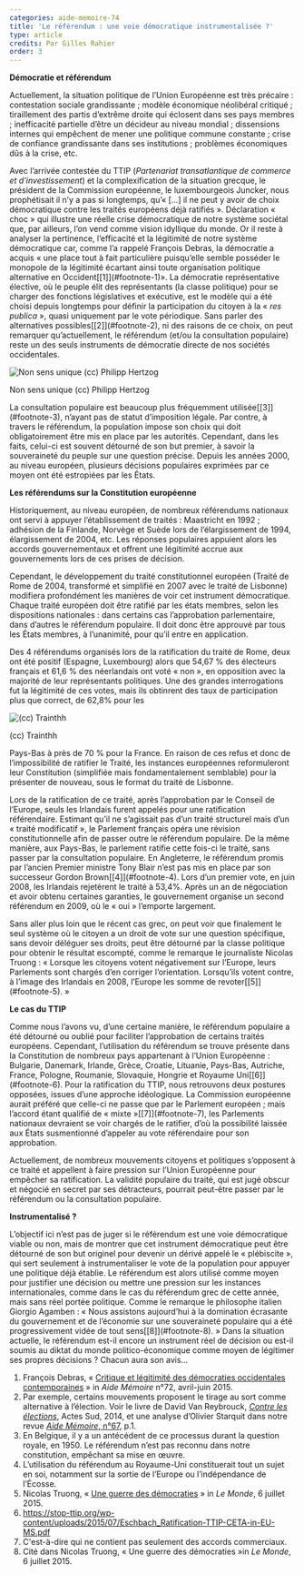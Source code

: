 ```yaml
---
categories: aide-memoire-74
title: 'Le référendum : une voie démocratique instrumentalisée ?'
type: article
credits: Par Gilles Rahier
order: 3
---
```

**Démocratie et référendum**

Actuellement, la situation politique de l’Union Européenne est très précaire : contestation sociale grandissante ; modèle économique néolibéral critiqué ; tiraillement des partis d’extrême droite qui éclosent dans ses pays membres ; inefficacité partielle d’être un décideur au niveau mondial ; dissensions internes qui empêchent de mener une politique commune constante ; crise de confiance grandissante dans ses institutions ; problèmes économiques dûs à la crise, etc.

Avec l’arrivée contestée du TTIP (_Partenariat transatlantique de commerce et d'investissement_) et la complexification de la situation grecque, le président de la Commission européenne, le luxembourgeois Juncker, nous prophétisait il n’y a pas si longtemps, qu’« \[…] il ne peut y avoir de choix démocratique contre les traités européens déjà ratifiés ». Déclaration « choc » qui illustre une réelle crise démocratique de notre système sociétal que, par ailleurs, l’on vend comme vision idyllique du monde. Or il reste à analyser la pertinence, l’efficacité et la légitimité de notre système démocratique car, comme l’a rappelé François Debras, la démocratie a acquis « une place tout à fait particulière puisqu’elle semble posséder le monopole de la légitimité écartant ainsi toute organisation politique alternative en Occident[\[1]](#footnote-1)». La démocratie représentative élective, où le peuple élit des représentants (la classe politique) pour se charger des fonctions législatives et exécutive, est le modèle qui a été choisi depuis longtemps pour définir la participation du citoyen à la « _res publica_ », quasi uniquement par le vote périodique. Sans parler des alternatives possibles[\[2]](#footnote-2), ni des raisons de ce choix, on peut remarquer qu’actuellement, le référendum (et/ou la consultation populaire) reste un des seuls instruments de démocratie directe de nos sociétés occidentales.

![Non sens unique (cc) Philipp Hertzog](/assets/uploads/am74_pp.6-7_rahier_non-sensunique_cc_philipp_hertzog.jpg)

<span class="img-copyright">Non sens unique (cc) Philipp Hertzog</span>

La consultation populaire est beaucoup plus fréquemment utilisée[\[3]](#footnote-3), n’ayant pas de statut d’imposition légale. Par contre, à travers le référendum, la population impose son choix qui doit obligatoirement être mis en place par les autorités. Cependant, dans les faits, celui-ci est souvent détourné de son but premier, à savoir la souveraineté du peuple sur une question précise. Depuis les années 2000, au niveau européen, plusieurs décisions populaires exprimées par ce moyen ont été estropiées par les États.

**Les référendums sur la Constitution européenne**

Historiquement, au niveau européen, de nombreux référendums nationaux ont servi à appuyer l’établissement de traités : Maastricht en 1992 ; adhésion de la Finlande, Norvège et Suède lors de l’élargissement de 1994, élargissement de 2004, etc. Les réponses populaires appuient alors les accords gouvernementaux et offrent une légitimité accrue aux gouvernements lors de ces prises de décision.

Cependant, le développement du traité constitutionnel européen (Traité de Rome de 2004, transformé et simplifié en 2007 avec le traité de Lisbonne) modifiera profondément les manières de voir cet instrument démocratique. Chaque traité européen doit être ratifié par les états membres, selon les dispositions nationales : dans certains cas l’approbation parlementaire, dans d’autres le référendum populaire. Il doit donc être approuvé par tous les États membres, à l’unanimité, pour qu’il entre en application.

Des 4 référendums organisés lors de la ratification du traité de Rome, deux ont été positif (Espagne, Luxembourg) alors que 54,67 % des électeurs français et 61,6 % des néerlandais ont voté « non », en opposition avec la majorité de leur représentants politiques. Une des grandes interrogations fut la légitimité de ces votes, mais ils obtinrent des taux de participation plus que correct, de 62,8% pour les

![(cc) Trainthh](/assets/uploads/am74_pp.6-7_rahier_cc_trainthh.jpg)

<span class="img-copyright">(cc) Trainthh</span>

Pays-Bas à près de 70 % pour la France. En raison de ces refus et donc de l’impossibilité de ratifier le Traité, les instances européennes reformuleront leur Constitution (simplifiée mais fondamentalement semblable) pour la présenter de nouveau, sous le format du traité de Lisbonne.

Lors de la ratification de ce traité, après l’approbation par le Conseil de l’Europe, seuls les Irlandais furent appelés pour une ratification référendaire. Estimant qu’il ne s’agissait pas d’un traité structurel mais d’un « traité modificatif », le Parlement français opéra une révision constitutionnelle afin de passer outre le référendum populaire. De la même manière, aux Pays-Bas, le parlement ratifie cette fois-ci le traité, sans passer par la consultation populaire. En Angleterre, le référendum promis par l’ancien Premier ministre Tony Blair n’est pas mis en place par son successeur Gordon Brown[\[4]](#footnote-4). Lors d’un premier vote, en juin 2008, les Irlandais rejetèrent le traité à 53,4%. Après un an de négociation et avoir obtenu certaines garanties, le gouvernement organise un second référendum en 2009, où le « oui » l’emporte largement.

Sans aller plus loin que le récent cas grec, on peut voir que finalement le seul système où le citoyen a un droit de vote sur une question spécifique, sans devoir déléguer ses droits, peut être détourné par la classe politique pour obtenir le résultat escompté, comme le remarque le journaliste Nicolas Truong : « Lorsque les citoyens votent négativement sur l’Europe, leurs Parlements sont chargés d’en corriger l’orientation. Lorsqu’ils votent contre, à l’image des Irlandais en 2008, l’Europe les somme de revoter[\[5]](#footnote-5). »

**Le cas du TTIP**

Comme nous l’avons vu, d’une certaine manière, le référendum populaire a été détourné ou oublié pour faciliter l’approbation de certains traités européens. Cependant, l’utilisation du référendum se trouve présente dans la Constitution de nombreux pays appartenant à l’Union Européenne : Bulgarie, Danemark, Irlande, Grèce, Croatie, Lituanie, Pays-Bas, Autriche, France, Pologne, Roumanie, Slovaquie, Hongrie et Royaume Uni[\[6]](#footnote-6). Pour la ratification du TTIP, nous retrouvons deux postures opposées, issues d’une approche idéologique. La Commission européenne aurait préféré que celle-ci ne passe que par le Parlement européen ; mais l’accord étant qualifié de « mixte »[\[7]](#footnote-7), les Parlements nationaux devraient se voir chargés de le ratifier, d’où la possibilité laissée aux États susmentionné d’appeler au vote référendaire pour son approbation.

Actuellement, de nombreux mouvements citoyens et politiques s’opposent à ce traité et appellent à faire pression sur l’Union Européenne pour empêcher sa ratification. La validité populaire du traité, qui est jugé obscur et négocié en secret par ses détracteurs, pourrait peut-être passer par le référendum ou la consultation populaire.

**Instrumentalisé ?**

L’objectif ici n’est pas de juger si le référendum est une voie démocratique viable ou non, mais de montrer que cet instrument démocratique peut être détourné de son but originel pour devenir un dérivé appelé le « plébiscite », qui sert seulement à instrumentaliser le vote de la population pour appuyer une politique déjà établie. Le référendum est alors utilisé comme moyen pour justifier une décision ou mettre une pression sur les instances internationales, comme dans le cas du référendum grec de cette année, mais sans réel portée politique. Comme le remarque le philosophe italien Giorgio Agamben : « Nous assistons aujourd’hui à la domination écrasante du gouvernement et de l’économie sur une souveraineté populaire qui a été progressivement vidée de tout sens[\[8]](#footnote-8). » Dans la situation actuelle, le référendum est-il encore un instrument réel de décision ou est-il soumis au diktat du monde politico-économique comme moyen de légitimer ses propres décisions ? Chacun aura son avis…

1. François Debras, « [Critique et légitimité des démocraties occidentales contemporaines](/se-documenter/revue-aide-memoire/am-les-derniers-numeros/154-aide-memoire-72/1199-critique-et-legitimite-des-democraties-occidentales-contemporaines) » in _Aide Mémoire_ n°72, avril-juin 2015.
2. Par exemple, certains mouvements proposent le tirage au sort comme alternative à l’élection. Voir le livre de David Van Reybrouck, _[Contre les élections](http://www.actes-sud.fr/catalogue/pochebabel/contre-les-elections-babel)_, Actes Sud, 2014, et une analyse d’Olivier Starquit dans notre revue [_Aide Mémoire_, n°67](/se-documenter/revue-aide-memoire/am-les-derniers-numeros/144-aide-memoire-67/1049-elections-ou-tirage-au-sort-aristocratie-ou-democratie), p.1.
3. En Belgique, il y a un antécédent de ce processus durant la question royale, en 1950. Le référendum n’est pas reconnu dans notre constitution, empêchant sa mise en œuvre.
4. L’utilisation du référendum au Royaume-Uni constituerait tout un sujet en soi, notamment sur la sortie de l’Europe ou l’indépendance de l’Écosse.
5. Nicolas Truong, « [Une guerre des démocraties](http://www.lemonde.fr/idees/article/2015/07/04/la-crise-grecque-un-guerre-entre-deux-legitimites-democratiques_4670428_3232.html) » in _Le Monde_, 6 juillet 2015.
6. <https://stop-ttip.org/wp-content/uploads/2015/07/Eschbach_Ratification-TTIP-CETA-in-EU-MS.pdf>
7. C'est-à-dire qui ne contient pas seulement des accords commerciaux.
8. Cité dans Nicolas Truong, « Une guerre des démocraties »in _Le Monde_, 6 juillet 2015.
